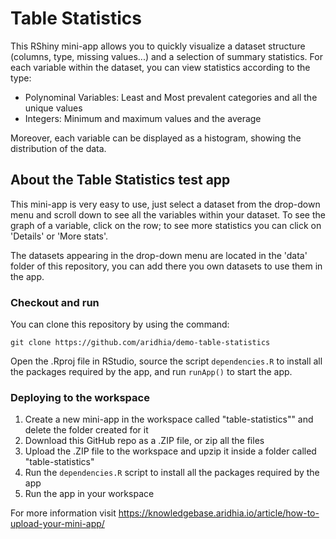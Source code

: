 # Table Statistics

This RShiny mini-app allows you to quickly visualize a dataset structure (columns, type, missing values...) and a selection of summary statistics. For each variable within the dataset, you can view statistics according to the type:

- Polynominal Variables: Least and Most prevalent categories and all the unique values
- Integers: Minimum and maximum values and the average

Moreover, each variable can be displayed as a histogram, showing the distribution of the data.


## About the Table Statistics test app

This mini-app is very easy to use, just select a dataset from the drop-down menu and scroll down to see all the variables within your dataset. To see the graph of a variable, click on the row; to see more statistics you can click on 'Details' or 'More stats'.

The datasets appearing in the drop-down menu are located in the 'data' folder of this repository, you can add there you own datasets to use them in the app.

### Checkout and run

You can clone this repository by using the command:

```
git clone https://github.com/aridhia/demo-table-statistics
```

Open the .Rproj file in RStudio, source the script `dependencies.R` to install all the packages required by the app, and run `runApp()` to start the app.

### Deploying to the workspace

1. Create a new mini-app in the workspace called "table-statistics"" and delete the folder created for it
2. Download this GitHub repo as a .ZIP file, or zip all the files
3. Upload the .ZIP file to the workspace and upzip it inside a folder called "table-statistics"
4. Run the `dependencies.R` script to install all the packages required by the app
5. Run the app in your workspace

For more information visit https://knowledgebase.aridhia.io/article/how-to-upload-your-mini-app/
